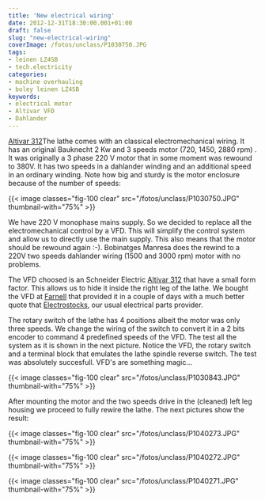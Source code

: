 ```yaml
---
title: 'New electrical wiring'
date: 2012-12-31T18:30:00.001+01:00
draft: false
slug: "new-electrical-wiring"
coverImage: /fotos/unclass/P1030750.JPG
tags:
- leinen LZ4SB
- tech.electricity
categories:
- machine overhauling
- boley leinen LZ4SB
keywords:
- electrical motor
- Altivar VFD
- Dahlander
---
```



[Altivar
312](https://www.se.com/ww/en/product-range/2656-altivar-312/)The
lathe comes with an classical electromechanical wiring. It has an
original Bauknecht 2 Kw and 3 speeds motor (720, 1450, 2880 rpm) . It
was originally a 3 phase 220 V motor that in some moment was rewound
to 380V. It has two speeds in a dahlander winding and an additional
speed in an ordinary winding. Note how big and sturdy is the motor
enclosure because of the number of speeds:

{{< image classes="fig-100 clear"  src="/fotos/unclass/P1030750.JPG" thumbnail-with="75%" >}}

We have 220 V monophase mains supply. So we decided to replace all the
electromechanical control by a VFD. This will simplify the control
system and allow us to directly use the main supply. This also means
that the motor should be rewound again :-). Bobinatges Manresa does
the rewind to a 220V two speeds dahlander wiring (1500 and 3000 rpm)
motor with no problems.

The VFD choosed is an Schneider Electric [Altivar
312](http://www2.schneider-electric.com/sites/corporate/en/products-services/automation-control/products-offer/range-presentation.page?c_filepath=/templatedata/Offer_Presentation/3_Range_Datasheet/data/en/shared/automation_and_control/altivar_312.xml&p_function_id=1&p_family_id=101&p_range_id=2656&f=NNM1:Motion+%26+Drives%7E%21NNM2:Compact+Drives%7E%21NNM3:Altivar+312#)
that have a small form factor. This allows us to hide it inside the
right leg of the lathe. We bought the VFD at
[Farnell](http://es.farnell.com/) that provided it in a couple of days
with a much better quote that
[Electrostocks](http://www.grupoelectrostocks.com/), our usual
electrical parts provider.

The rotary switch of the lathe has 4 positions albeit the motor was
only three speeds. We change the wiring of the switch to convert it in
a 2 bits encoder to command 4 predefined speeds of the VFD. The test
all the system as it is shown in the next picture. Notice the VFD, the
rotary switch and a terminal block that emulates the lathe spindle
reverse switch. The test was absolutely succesfull. VFD's are
something magic...

{{< image classes="fig-100 clear" src="/fotos/unclass/P1030843.JPG"
thumbnail-with="75%" >}}

After mounting the motor and the two speeds drive in the (cleaned)
left leg housing we proceed to fully rewire the lathe. The next
pictures show the result:

{{< image classes="fig-100 clear"  src="/fotos/unclass/P1040273.JPG" thumbnail-with="75%" >}}

{{< image classes="fig-100 clear"  src="/fotos/unclass/P1040272.JPG" thumbnail-with="75%" >}}

{{< image classes="fig-100 clear"  src="/fotos/unclass/P1040271.JPG" thumbnail-with="75%" >}}
